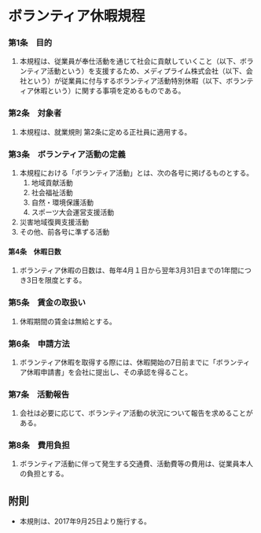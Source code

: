 # ボランティア休暇規程

### 第1条　目的　

1. 本規程は、従業員が奉仕活動を通じて社会に貢献していくこと（以下、ボランティア活動という）を支援するため、メディプライム株式会社（以下、会社という）が従業員に付与するボランティア活動特別休暇（以下、ボランティア休暇という）に関する事項を定めるものである。

### 第2条　対象者

1. 本規程は、就業規則 第2条に定める正社員に適用する。

### 第3条　ボランティア活動の定義

1. 本規程における「ボランティア活動」とは、次の各号に掲げるものとする。
	1. 地域貢献活動
	2. 社会福祉活動
	3. 自然・環境保護活動
	4. スポーツ大会運営支援活動
  5. 災害地域復興支援活動
  6. その他、前各号に準ずる活動

#### 第4条　休暇日数

1. ボランティア休暇の日数は、毎年4月１日から翌年3月31日までの1年間につき3日を限度とする。
	  
### 第5条　賃金の取扱い

1. 休暇期間の賃金は無給とする。

### 第6条　申請方法

1. ボランティア休暇を取得する際には、休暇開始の7日前までに「ボランティア休暇申請書」を会社に提出し、その承認を得ること。

### 第7条　活動報告

1. 会社は必要に応じて、ボランティア活動の状況について報告を求めることがある。

### 第8条　費用負担

1. ボランティア活動に伴って発生する交通費、活動費等の費用は、従業員本人の負担とする。

## 附則
- 本規則は、2017年9月25日より施行する。
